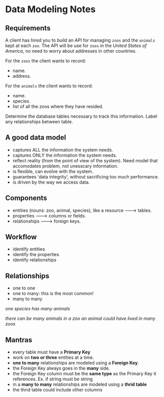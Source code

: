 # Data Modeling Notes

## Requirements

A client has hired you to build an API for managing `zoos` and the `animals` kept at each `zoo`. The API will be use for `zoos` in the _United States of America_, no need to worry about addresses in other countries.

For the `zoos` the client wants to record:

- name.
- address.

For the `animals` the client wants to record:

- name.
- species.
- list of all the zoos where they have resided.

Determine the database tables necessary to track this information.
Label any relationships between table.

## A good data model

- captures ALL the information the system needs.
- captures ONLY the information the system needs.
- reflect reality (from the point of view of the system). Need model that accomodates problem, not unesscary information.
- is flexible, can evolve with the system.
- guarantees 'data integrity', without sacrificing too much performance.
- is driven by the way we access data.

## Components

- entities (nouns: zoo, animal, species), like a resource ---> tables.
- properties ---> columns or fields.
- relationships ---> foreign keys.

## Workflow

- identify entities
- identify the properties
- identify relationships

## Relationships

- one to one
- one to many: this is the most common!
- many to many

_one species has many animals_

_there can be many animals in a zoo_
_an animal could have lived in many zoos_

## Mantras

- every table must have a **Primary Key**
- work on **two or three** entities at a time.
- **one to many** relationships are modeled using a **Foreign Key**.
- the Foreign Key always goes in the **many** side.
- the Foreign Key column must be the **same type** as the Primary Key it references. Ex. if string must be string
- in a **many to many** relationships are modeled using a **thrid table**
- the thrid table could include other columns